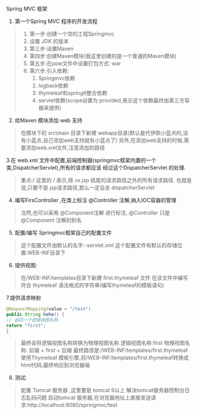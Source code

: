 Spring MVC 框架
1. 第一个Spring MVC 程序的开发流程
> 1. 第一步:创建一个空的工程Springmvc
> 2. 设置 JDK 的版本
> 3. 第三步:设置Maven
> 4. 第四步:创建Maven模块(我这里创建的是一个普通的Maven模块)
> 5. 第五步:在pow文件中设置打包方式: war
> 6. 第六步:引入依赖:
>    1. Springmvc依赖
>    2. logback依赖
>    3. thymeleaf和spring6整合依赖
>    4. servlet依赖(scope设置为 provided,表示这个依赖最终由第三方容器来提供)
>


2. 给Maven 模块添加 web 支持
> 在模块下的 src\main 目录下新建 webapp目录(默认是代伊欧小蓝点的,没有小蓝点,自己添加web支持就有小蓝点了)
> 另外,在添加web支持的时候,需要添加web.xml文件,注意添加的路径
> 

3.在 web.xml 文件中配置,前端控制器(springmvc框架内置的一个类,DispatcherServlet),所有的请求都应该
经过这个DispatcherServlet 的处理.
> 重点:<url-pattern>/<url-pattern>
> 这里的 / 表示,除 xx.jsp 结尾的请求路径之外的所有请求路径.
> 也就是说,只要不是 jsp请求路径,那么一定会走 dispatcherServlet
> 

4. 编写FirsController ,在类上标注 @Controller 注解,纳入IOC容器的管理
> 当然,也可以采用 @Component注解 进行标注, @Controller 只是 @Component 注解的别名
> 

5. 配置/编写 Springmvc框架自己的配置文件
> 这个配置文件由默认的名字:<servlet-name>-servlet.xml
> 这个配置文件有默认的存储位置:WEB-INF目录下
> 

6. 提供视图:
> 在/WEB-INF/templates目录下新建 first.thymeleaf 文件
> 在该文件中编写符合 thymeleaf 语法格式的字符串(编写thymeleaf的模板语句)


7.提供请求映射
```java
@RequestMapping(value = "/test")
public String hehe() {
// 返回一个逻辑视图名称
return "first";
}
```

> 最终会将逻辑视图名称转换为物理视图名称
> 逻辑视图名称:first
> 物理视图名称: 前缀 + first + 后缀
> 最终路径是:/WEB-INF/templates/first.thymeleaf
> 使用Thymeleaf 模板引擎,将/WEB-INF/templates/first.thymeleaf转换成 html代码,最终响应到浏览器端
> 
8. 测试:
> 配置 Tomcat 服务器 ,这里要是 tomcat 9以上
> 解决tomcat服务器控制台日志乱码问题
> 启动tomcat 服务器,在浏览器地址上直接发送请求:http://localhost:8080/springmvc/test


